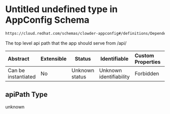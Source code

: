 # Untitled undefined type in AppConfig Schema

```txt
https://cloud.redhat.com/schemas/clowder-appconfig#/definitions/DependencyEndpoint/properties/apiPath
```

The top level api path that the app should serve from /api/<apiPath>


| Abstract            | Extensible | Status         | Identifiable            | Custom Properties | Additional Properties | Access Restrictions | Defined In                                                    |
| :------------------ | ---------- | -------------- | ----------------------- | :---------------- | --------------------- | ------------------- | ------------------------------------------------------------- |
| Can be instantiated | No         | Unknown status | Unknown identifiability | Forbidden         | Allowed               | none                | [schema.json\*](../../out/schema.json "open original schema") |

## apiPath Type

unknown
